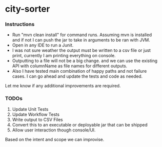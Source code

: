 # city-sorter

### Instructions

<ul>
<li>Run "mvn clean install" for command runs. Assuming mvn is installed and if not I can push the jar to take in arguments to be ran with JVM.</li> 
<li>Open in any IDE to run a Junit.</li> 
<li>I was not sure weather the output must be written to a csv file or just print, currently I am printing everything on console.</li> 
<li>Outputting to a file will not be a big change. and we can use the existing API with columnName as file names for different outputs.</li>  
<li>Also I have tested main combination of happy paths and not failure cases. I can go ahead and update the tests and code as needed.</li> 
</ul>

Let me know if any additional improvements are required. 

### TODOs
1) Update Unit Tests <br>
2) Update Workflow Tests<br>
3) Write output to CSV Files<br>
4) Convert this to an executable or deployable jar that can be shipped<br>
5) Allow user interaction though console/UI. <br>

Based on the intent and scope we can improvise. 
